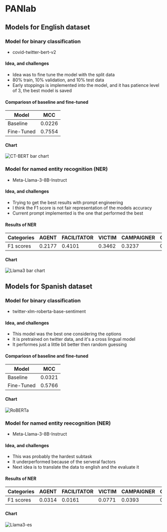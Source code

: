 # PANlab

## Models for English dataset
### Model for binary classification
- covid-twitter-bert-v2
#### Idea, and challenges
- Idea was to fine tune the model with the split data
- 80% train, 10% validation, and 10% test data
- Early stoppings is implemented into the model, and it has patience level of 3, the best model is saved
#### Compariosn of baseline and fine-tuned
| Model | MCC |
--------|------
| Baseline | 0.0226 |
| Fine-Tuned | 0.7554 |
#### Chart
![CT-BERT bar chart](PANlab/images/MCC_covid-twitter-bert-v2.png)
### Model for named entity recognition (NER)
- Meta-Llama-3-8B-Instruct
#### Idea, and challenges
- Trying to get the best results with prompt engineering
- I think the F1 score is not fair representation of the models accuracy
- Current prompt implemented is the one that performed the best
#### Results of NER
| Categories | AGENT | FACILITATOR | VICTIM | CAMPAIGNER | OBJECTIVE | NEGATIVE_EFFECT|
|------------|-------|-------------|--------|------------|-----------|----------------|
|F1 scores | 0.2177 | 0.4101 | 0.3462 | 0.3237 | 0.3076 | 0.1633 | 
#### Chart
![Llama3 bar chart](PANlab/images/llama3-en-ner.png)
## Models for Spanish dataset
### Model for binary classification
- twitter-xlm-roberta-base-sentiment
#### Idea, and challenges
- This model was the best one considering the options
- It is pretrained on twitter data, and it's a cross lingual model
- It performes just a little bit better then random guessing
#### Compariosn of baseline and fine-tuned
| Model | MCC |
--------|------
| Baseline | 0.0321 |
| Fine-Tuned | 0.5766 |
#### Chart
![RoBERTa](PANlab/images/Robrta.png)
### Model for named entity reecognition (NER)
- Meta-Llama-3-8B-Instruct
#### Idea, and challenges
- This was probably the hardest subtask
- It underperformed because of the serveral factors
- Next idea is to translate the data to english and the evaluate it
#### Results of NER
| Categories | AGENT | FACILITATOR | VICTIM | CAMPAIGNER | OBJECTIVE | NEGATIVE_EFFECT|
|------------|-------|-------------|--------|------------|-----------|----------------|
|F1 scores | 0.0314 | 0.0161 | 0.0771 | 0.0393 | 0.0089 | 0.0112 | 
#### Chart
![Llama3-es](PANlab/images/llama3-es-ner.png)